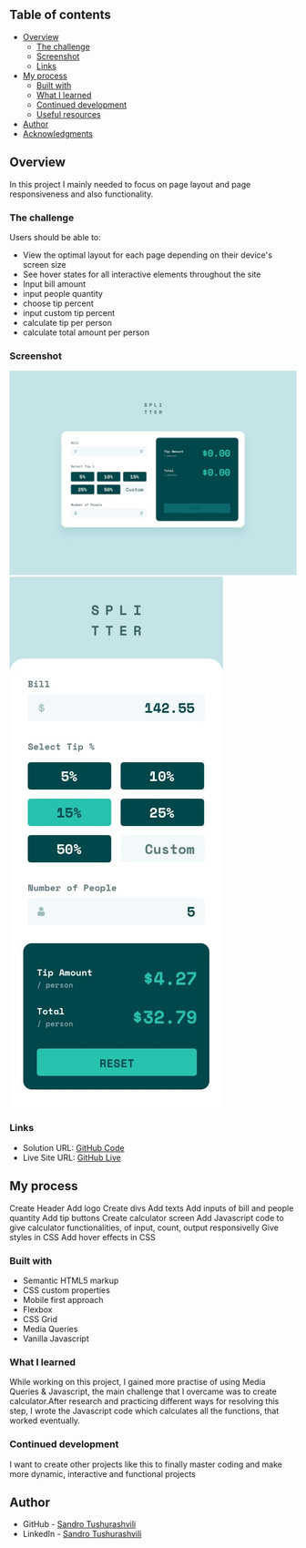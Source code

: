 ## Table of contents

- [Overview](#overview)
  - [The challenge](#the-challenge)
  - [Screenshot](#screenshot)
  - [Links](#links)
- [My process](#my-process)
  - [Built with](#built-with)
  - [What I learned](#what-i-learned)
  - [Continued development](#continued-development)
  - [Useful resources](#useful-resources)
- [Author](#author)
- [Acknowledgments](#acknowledgments)


## Overview

In this project I mainly needed to focus on page layout and page responsiveness and also functionality.

### The challenge

Users should be able to:

- View the optimal layout for each page depending on their device's screen size
- See hover states for all interactive elements throughout the site
- Input bill amount
- input people quantity
- choose tip percent
- input custom tip percent
- calculate tip per person
- calculate total amount per person


### Screenshot

![](./design/desktop-design-empty.jpg)
![](./design/mobile-design.jpg)


### Links

- Solution URL: [GitHub Code](https://github.com/Tusho7/Tip-Calculator-App)
- Live Site URL: [GitHub Live](https://tusho7.github.io/Tip-Calculator-App/)

## My process

Create Header
Add logo
Create divs
Add texts
Add inputs of bill and people quantity
Add tip buttons
Create calculator screen
Add Javascript code to give calculator functionalities, of input, count, output responsivelly
Give styles in CSS
Add hover effects in CSS

### Built with

- Semantic HTML5 markup
- CSS custom properties
- Mobile first approach
- Flexbox
- CSS Grid
- Media Queries
- Vanilla Javascript

### What I learned

While working on this project, I gained more practise of using Media Queries & Javascript, the main challenge that I overcame was to create calculator.After research and practicing different ways for resolving this step, I wrote the Javascript code which calculates all the functions, that worked eventually. 

### Continued development

I want to create other projects like this to finally master coding and make more dynamic, interactive and functional projects

## Author

- GitHub - [Sandro Tushurashvili](https://github.com/Tusho7)
- LinkedIn - [Sandro Tushurashvili](https://www.linkedin.com/in/sandro-tushurashvili/)